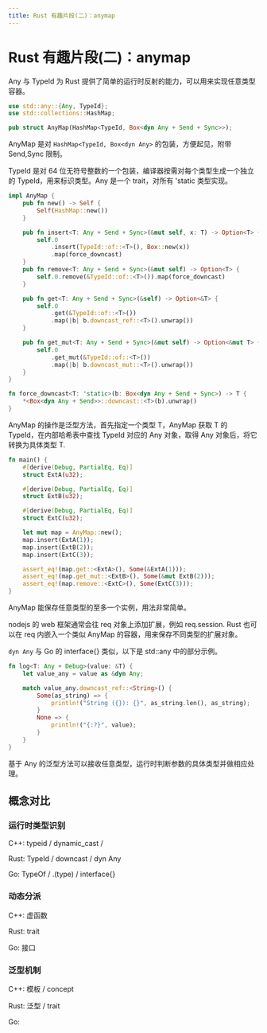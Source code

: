 ```yaml
---
title: Rust 有趣片段(二)：anymap
---
```


<!-- @import "../../../parts/header.html" -->
<!-- @import "../../../parts/style.less" -->



# Rust 有趣片段(二)：anymap

Any 与 TypeId 为 Rust 提供了简单的运行时反射的能力，可以用来实现任意类型容器。

```rust
use std::any::{Any, TypeId};
use std::collections::HashMap;

pub struct AnyMap(HashMap<TypeId, Box<dyn Any + Send + Sync>>);
```

AnyMap 是对 `HashMap<TypeId, Box<dyn Any>` 的包装，方便起见，附带 Send,Sync 限制。

TypeId 是对 64 位无符号整数的一个包装，编译器按需对每个类型生成一个独立的 TypeId，用来标识类型。Any 是一个 trait，对所有 'static 类型实现。

```rust
impl AnyMap {
    pub fn new() -> Self {
        Self(HashMap::new())
    }

    pub fn insert<T: Any + Send + Sync>(&mut self, x: T) -> Option<T> {
        self.0
            .insert(TypeId::of::<T>(), Box::new(x))
            .map(force_downcast)
    }
    pub fn remove<T: Any + Send + Sync>(&mut self) -> Option<T> {
        self.0.remove(&TypeId::of::<T>()).map(force_downcast)
    }

    pub fn get<T: Any + Send + Sync>(&self) -> Option<&T> {
        self.0
            .get(&TypeId::of::<T>())
            .map(|b| b.downcast_ref::<T>().unwrap())
    }

    pub fn get_mut<T: Any + Send + Sync>(&mut self) -> Option<&mut T> {
        self.0
            .get_mut(&TypeId::of::<T>())
            .map(|b| b.downcast_mut::<T>().unwrap())
    }
}

fn force_downcast<T: 'static>(b: Box<dyn Any + Send + Sync>) -> T {
    *<Box<dyn Any + Send>>::downcast::<T>(b).unwrap()
}
```

AnyMap 的操作是泛型方法，首先指定一个类型 T，AnyMap 获取 T 的 TypeId，在内部哈希表中查找 TypeId 对应的 Any 对象，取得 Any 对象后，将它转换为具体类型 T.


```rust
fn main() {
    #[derive(Debug, PartialEq, Eq)]
    struct ExtA(u32);

    #[derive(Debug, PartialEq, Eq)]
    struct ExtB(u32);

    #[derive(Debug, PartialEq, Eq)]
    struct ExtC(u32);

    let mut map = AnyMap::new();
    map.insert(ExtA(1));
    map.insert(ExtB(2));
    map.insert(ExtC(3));

    assert_eq!(map.get::<ExtA>(), Some(&ExtA(1)));
    assert_eq!(map.get_mut::<ExtB>(), Some(&mut ExtB(2)));
    assert_eq!(map.remove::<ExtC>(), Some(ExtC(3)));
}
```

AnyMap 能保存任意类型的至多一个实例，用法非常简单。

nodejs 的 web 框架通常会往 req 对象上添加扩展，例如 req.session. Rust 也可以在 req 内嵌入一个类似 AnyMap 的容器，用来保存不同类型的扩展对象。

`dyn Any` 与 Go 的 interface{} 类似，以下是 std::any 中的部分示例。

```rust
fn log<T: Any + Debug>(value: &T) {
    let value_any = value as &dyn Any;

    match value_any.downcast_ref::<String>() {
        Some(as_string) => {
            println!("String ({}): {}", as_string.len(), as_string);
        }
        None => {
            println!("{:?}", value);
        }
    }
}

```

基于 Any 的泛型方法可以接收任意类型，运行时判断参数的具体类型并做相应处理。

## 概念对比

### 运行时类型识别

C++: typeid / dynamic_cast / 

Rust: TypeId / downcast / dyn Any

Go: TypeOf / .(type) / interface{}

### 动态分派

C++: 虚函数

Rust: trait

Go: 接口

### 泛型机制

C++: 模板 / concept

Rust: 泛型 / trait

Go: 

<!-- @import "../../../parts/footer.html" -->